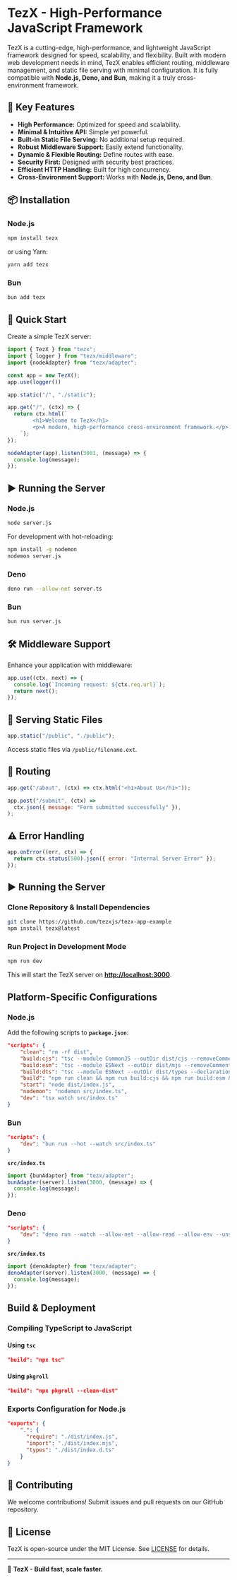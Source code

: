 # TezX - High-Performance JavaScript Framework

TezX is a cutting-edge, high-performance, and lightweight JavaScript framework designed for speed, scalability, and flexibility. Built with modern web development needs in mind, TezX enables efficient routing, middleware management, and static file serving with minimal configuration. It is fully compatible with **Node.js, Deno, and Bun**, making it a truly cross-environment framework.

## 🚀 Key Features

- **High Performance:** Optimized for speed and scalability.
- **Minimal & Intuitive API:** Simple yet powerful.
- **Built-in Static File Serving:** No additional setup required.
- **Robust Middleware Support:** Easily extend functionality.
- **Dynamic & Flexible Routing:** Define routes with ease.
- **Security First:** Designed with security best practices.
- **Efficient HTTP Handling:** Built for high concurrency.
- **Cross-Environment Support:** Works with **Node.js, Deno, and Bun**.

## 📦 Installation

### Node.js

```bash
npm install tezx
```

or using Yarn:

```bash
yarn add tezx
```

<!-- ### Deno

```ts
import { TezX } from "https://deno.land/x/tezx/mod.ts";
``` -->

### Bun

```bash
bun add tezx
```

## 🚀 Quick Start

Create a simple TezX server:

```javascript
import { TezX } from "tezx";
import { logger } from "tezx/middleware";
import {nodeAdapter} from "tezx/adapter";

const app = new TezX();
app.use(logger())

app.static("/", "./static");

app.get("/", (ctx) => {
  return ctx.html(`
        <h1>Welcome to TezX</h1>
        <p>A modern, high-performance cross-environment framework.</p>
    `);
});

nodeAdapter(app).listen(3001, (message) => {
  console.log(message);
});
```

## ▶ Running the Server

### Node.js

```bash
node server.js
```

For development with hot-reloading:

```bash
npm install -g nodemon
nodemon server.js
```

### Deno

```bash
deno run --allow-net server.ts
```

### Bun

```bash
bun run server.js
```

## 🛠 Middleware Support

Enhance your application with middleware:

```javascript
app.use((ctx, next) => {
  console.log(`Incoming request: ${ctx.req.url}`);
  return next();
});
```

## 📂 Serving Static Files

```javascript
app.static("/public", "./public");
```

Access static files via `/public/filename.ext`.

## 🔀 Routing

```javascript
app.get("/about", (ctx) => ctx.html("<h1>About Us</h1>"));

app.post("/submit", (ctx) =>
  ctx.json({ message: "Form submitted successfully" }),
);
```

## ⚠️ Error Handling

```javascript
app.onError((err, ctx) => {
  return ctx.status(500).json({ error: "Internal Server Error" });
});
```

## ▶️ **Running the Server**

### **Clone Repository & Install Dependencies**

```bash
git clone https://github.com/tezxjs/tezx-app-example
npm install tezx@latest
```

### **Run Project in Development Mode**

```bash
npm run dev
```

This will start the TezX server on **<http://localhost:3000>**.

## **Platform-Specific Configurations**

### **Node.js**

Add the following scripts to **`package.json`**:

```json
"scripts": {
    "clean": "rm -rf dist",
    "build:cjs": "tsc --module CommonJS --outDir dist/cjs --removeComments",
    "build:esm": "tsc --module ESNext --outDir dist/mjs --removeComments",
    "build:dts": "tsc --module ESNext --outDir dist/types --declaration --emitDeclarationOnly",
    "build": "npm run clean && npm run build:cjs && npm run build:esm && npm run build:dts",
    "start": "node dist/index.js",
    "nodemon": "nodemon src/index.ts",
    "dev": "tsx watch src/index.ts"
}
```

### **Bun**

```json
"scripts": {
    "dev": "bun run --hot --watch src/index.ts"
}
```

**`src/index.ts`**

```ts
import {bunAdapter} from "tezx/adapter";
bunAdapter(server).listen(3000, (message) => {
  console.log(message);
});
```

### **Deno**

```json
"scripts": {
    "dev": "deno run --watch --allow-net --allow-read --allow-env --unstable-sloppy-imports src/index.ts"
}
```

**`src/index.ts`**

```ts
import {denoAdapter} from "tezx/adapter";
denoAdapter(server).listen(3000, (message) => {
  console.log(message);
});
```

## **Build & Deployment**

### **Compiling TypeScript to JavaScript**

#### **Using `tsc`**

```json
"build": "npx tsc"
```

#### **Using `pkgroll`**

```json
"build": "npx pkgroll --clean-dist"
```

### **Exports Configuration for Node.js**

```json
"exports": {
    ".": {
      "require": "./dist/index.js",
      "import": "./dist/index.mjs",
      "types": "./dist/index.d.ts"
    }
}
```

<!--
## 📖 Documentation

For full documentation, visit: [TezX Docs](https://tezx.dev/docs) -->

## 🤝 Contributing

We welcome contributions! Submit issues and pull requests on our GitHub repository.

<!--
## 👤 Author

**TezX Team**
📧 Email: <support@tezx.dev>
🌐 Website: [https://tezx.dev](https://tezx.dev) -->

## 📜 License

TezX is open-source under the MIT License. See [LICENSE](LICENSE) for details.

---

🚀 **TezX - Build fast, scale faster.**
